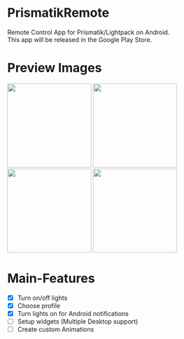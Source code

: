# PrismatikRemote
Remote Control App for Prismatik/Lightpack on Android.  
This app will be released in the Google Play Store.  

# Preview Images
<div>
<img src="https://cloud.githubusercontent.com/assets/21283655/24955486/e9005ba2-1f83-11e7-952b-3f75cd1dfa14.png" width="192">
<img src="https://cloud.githubusercontent.com/assets/21283655/24955485/e8ff1d78-1f83-11e7-912f-8d11304e2bd1.png" width="192">
<img src="https://cloud.githubusercontent.com/assets/21283655/24955484/e8fdc298-1f83-11e7-932c-ad53d95b0816.png" width="192">
<img src="https://cloud.githubusercontent.com/assets/21283655/24955487/e900d1f4-1f83-11e7-9d16-9db79de33fb7.png" width="192">
</div>

# Main-Features

- [x] Turn on/off lights
- [x] Choose profile
- [x] Turn lights on for Android notifications
- [ ] Setup widgets (Multiple Desktop support)
- [ ] Create custom Animations

